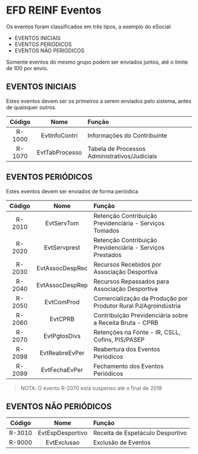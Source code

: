 # EFD REINF Eventos

Os eventos foram classificados em três tipos, a exemplo do eSocial:

- EVENTOS INICIAIS
- EVENTOS PERIÓDICOS
- EVENTOS NÃO PERIÓDICOS 

Somente eventos do mesmo grupo podem ser enviados juntos, até o limite de 100 por envio.

## EVENTOS INICIAIS

Estes eventos devem ser os primeiros a serem enviados pelo sistema, antes de quaisquer outros.

| Código | Nome  | Função |
| :---:  | :---: | :--- |
| R-1000 | EvtInfoContri | Informações do Contribuinte |
| R-1070 | EvtTabProcesso | Tabela de Processos Administrativos/Judiciais |

## EVENTOS PERIÓDICOS

Estes eventos devem ser enviados de forma periódica

| Código | Nome  | Função |
| :---:  | :---: | :--- |
| R-2010 | EvtServTom | Retenção Contribuição Previdenciária - Serviços Tomados |
| R-2020 | EvtServprest | Retenção Contribuição Previdenciária - Serviços Prestados |
| R-2030 | EvtAssocDespRec | Recursos Recebidos por Associação Desportiva |
| R-2040 | EvtAssocDespRep | Recursos Repassados para Associação Desportiva |
| R-2050 | EvtComProd | Comercialização da Produção por Produtor Rural PJ/Agroindústria |
| R-2060 | EvtCPRB | Contribuição Previdenciária sobre a Receita Bruta - CPRB |
| R-2070 | EvtPgtosDivs | Retenções na Fonte - IR, CSLL, Cofins, PIS/PASEP |
| R-2098 | EvtReabreEvPer | Reabertura dos Eventos Periódicos |
| R-2099 | EvtFechaEvPer | Fechamento dos Eventos Periódicos |

> NOTA: O evento R-2070 está suspenso até o final de 2018

## EVENTOS NÃO PERIÓDICOS

| Código | Nome  | Função |
| :---:  | :---: | :--- |
| R-3010 | EvtEspDesportivo | Receita de Espetáculo Desportivo |
| R-9000 | EvtExclusao | Exclusão de Eventos |
